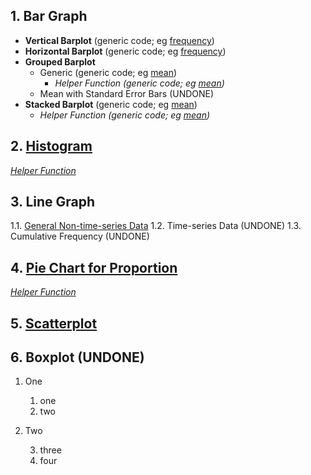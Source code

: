 ## 1. Bar Graph
- **Vertical Barplot** (generic code; eg [frequency]([SC]-Descriptive-Analytics/[SC]-Data-Visualisation/[M]-Vertical-Barplot.md))
- **Horizontal Barplot** (generic code; eg [frequency]([SC]-Descriptive-Analytics/[SC]-Data-Visualisation/[M]-Horizontal-Barplot.md))
- **Grouped Barplot**
  - Generic (generic code; eg [mean]([SC]-Descriptive-Analytics/[SC]-Data-Visualisation/[M]-Grouped-Barplot.md))
    - _Helper Function (generic code; eg [mean]([SC]-Descriptive-Analytics/[SC]-Data-Visualisation/[HF]-Grouped-Barplot-&-Frequency-Table.md))_
  - Mean with Standard Error Bars (UNDONE)
- **Stacked Barplot** (generic code; eg [mean]([SC]-Descriptive-Analytics/[SC]-Data-Visualisation/[M]-Stacked-Barplot.md))
  - _Helper Function (generic code; eg [mean]([SC]-Descriptive-Analytics/[SC]-Data-Visualisation/[HF]-Stacked-Barplot-&-Frequency-Table.md))_
## 2.  [Histogram]([SC]-Descriptive-Analytics/[SC]-Data-Visualisation/[M]-Histogram-&-Frequency-Table.md)
[_Helper Function_]([SC]-Descriptive-Analytics/[SC]-Data-Visualisation/[HF]-Histogram-&-Frequency-Table.md)
## 3. Line Graph
 1.1. [General Non-time-series Data]([SC]-Descriptive-Analytics/[SC]-Data-Visualisation/[M]-(non-TS)-Line-Graph.md)
 1.2. Time-series Data (UNDONE)
 1.3. Cumulative Frequency (UNDONE)
## 4. [Pie Chart for Proportion]([SC]-Descriptive-Analytics/[SC]-Data-Visualisation/[M]-(Prop)-Pie-Chart.md)
[_Helper Function_]([SC]-Descriptive-Analytics/[SC]-Data-Visualisation/[HF]-(Prop)-Pie-Chart-&-Frequency-Table.md)
## 5. [Scatterplot]([SC]-Descriptive-Analytics/[SC]-Data-Visualisation/[M]-Scatterplot.md)
## 6. Boxplot (UNDONE)

<ol>
    <li>
        <p>One</p>
        <ol>
            <li>one</li>
            <li>two</li>
        </ol>
    </li>
    <li>
        <p>Two</p>
        <ol start="3">
            <li>three</li>
            <li>four</li>
        </ol>
    </li>
</ol>
